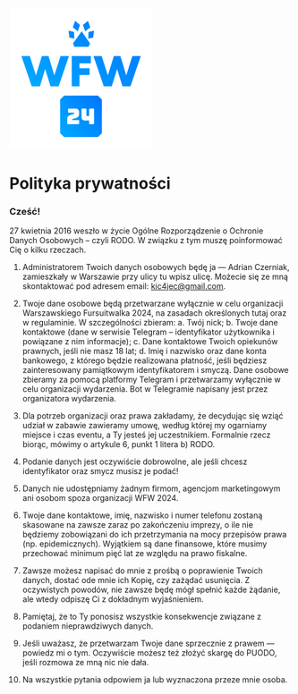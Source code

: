 <img src="./src/wfw_logo_blue.png" width="256">

# Polityka prywatności

### Cześć!

27 kwietnia 2016 weszło w życie Ogólne Rozporządzenie o Ochronie Danych Osobowych – czyli RODO. W związku z tym muszę poinformować Cię o kilku rzeczach.

1. Administratorem Twoich danych osobowych będę ja — Adrian Czerniak, zamieszkały w
   Warszawie przy ulicy tu wpisz ulicę. Możecie się ze mną skontaktować pod adresem email: kic4jec@gmail.com.

2. Twoje dane osobowe będą przetwarzane wyłącznie w celu organizacji Warszawskiego
   Fursuitwalka 2024, na zasadach określonych tutaj oraz w regulaminie. W szczególności
   zbieram:
   a. Twój nick;
   b. Twoje dane kontaktowe (dane w serwisie Telegram – identyfikator użytkownika i powiązane z nim informacje);
   c. Dane kontaktowe Twoich opiekunów prawnych, jeśli nie masz 18 lat;
   d. Imię i nazwisko oraz dane konta bankowego, z którego będzie realizowana płatność, jeśli będziesz zainteresowany pamiątkowym
   identyfikatorem i smyczą.
   Dane osobowe zbieramy za pomocą platformy Telegram i przetwarzamy wyłącznie w celu organizacji wydarzenia. Bot w Telegramie napisany jest przez organizatora wydarzenia.

3. Dla potrzeb organizacji oraz prawa zakładamy, że decydując się wziąć udział w zabawie
   zawieramy umowę, według której my ogarniamy miejsce i czas eventu, a Ty jesteś jej
   uczestnikiem. Formalnie rzecz biorąc, mówimy o artykule 6, punkt 1 litera b) RODO.

4. Podanie danych jest oczywiście dobrowolne, ale jeśli chcesz identyfikator oraz smycz musisz
   je podać!

5. Danych nie udostępniamy żadnym firmom, agencjom marketingowym ani osobom spoza organizacji WFW 2024.

6. Twoje dane kontaktowe, imię, nazwisko i numer telefonu zostaną skasowane
   na zawsze zaraz po zakończeniu imprezy, o ile nie będziemy zobowiązani do ich przetrzymania na mocy przepisów prawa (np. epidemicznych). Wyjątkiem są dane finansowe, które musimy przechować minimum pięć lat ze względu na prawo fiskalne.

7. Zawsze możesz napisać do mnie z prośbą o poprawienie Twoich danych, dostać ode mnie ich
   Kopię, czy zażądać usunięcia. Z oczywistych powodów, nie zawsze będę mógł spełnić każde
   żądanie, ale wtedy odpiszę Ci z dokładnym wyjaśnieniem.

8. Pamiętaj, że to Ty ponosisz wszystkie konsekwencje związane z podaniem nieprawdziwych
   danych.

9. Jeśli uważasz, że przetwarzam Twoje dane sprzecznie z prawem — powiedz mi o tym.
   Oczywiście możesz też złożyć skargę do PUODO, jeśli rozmowa ze mną nic nie dała.

10. Na wszystkie pytania odpowiem ja lub wyznaczona przeze mnie osoba.
